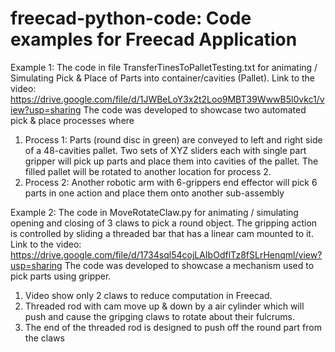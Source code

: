 # freecad-python-code: Code examples for Freecad Application
Example 1: The code in file TransferTinesToPalletTesting.txt for animating / Simulating Pick & Place of Parts into container/cavities (Pallet).
Link to the video: https://drive.google.com/file/d/1JWBeLoY3x2t2Loo9MBT39WwwB5l0vkc1/view?usp=sharing
The code was developed to showcase two automated pick & place processes where 
1) Process 1: Parts (round disc in green) are conveyed to left and right side of a 48-cavities pallet. Two sets of XYZ sliders each with single part gripper will pick up parts and place them into cavities of the pallet. The filled pallet will be rotated to another location for process 2.
2) Process 2: Another robotic arm with 6-grippers end effector will pick 6 parts in one action and place them onto another
   sub-assembly

Example 2: The code in MoveRotateClaw.py for animating / simulating opening and closing of 3 claws to pick a round object. The gripping action is controlled by sliding a threaded bar that has a linear cam mounted to it. 
Link to the video: https://drive.google.com/file/d/1734sql54cojLAIbOdflTz8fSLrHenqml/view?usp=sharing
The code was developed to showcase a mechanism used to pick parts using gripper. 
1) Video show only 2 claws to reduce computation in Freecad.
2) Threaded rod with cam move up & down by a air cylinder which will push and cause the gripging claws to rotate about their fulcrums.
3) The end of the threaded rod is designed to push off the round part from the claws
